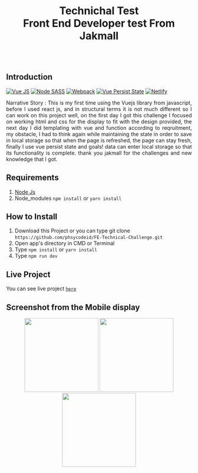 <h1 align='center'>Technichal Test<br>Front End Developer test From Jakmall</h1>

<br>
<br>

## Introduction

[![Vue JS](https://img.shields.io/badge/vue%20js-v2.6.11-blue)](https://vuejs.org/)
[![Node SASS](https://img.shields.io/badge/node%20sass-v4.13.0-orange)](https://www.npmjs.com/package/node-sass)
[![Webpack](https://img.shields.io/badge/webpack-v3.6.0-orange)](https://webpack.js.org/migrate/4/)
[![Vue Persist State](https://img.shields.io/badge/vue%20persist-v2.2.0-blue)](https://www.npmjs.com/package/vuex-persist)
[![Netlify](https://img.shields.io/badge/netlify-deploy-orange)](https://www.netlify.com/)

<p align='justify'>Narrative Story : This is my first time using the Vuejs library from javascript, before I used react js, and in structural terms it is not much different so I can work on this project well, on the first day I got this challenge I focused on working html and css for the display to fit with the design provided, the next day I did templating with vue and function according to reqruitment, my obstacle, I had to think again while maintaining the state in order to save in local storage so that when the page is refreshed, the page can stay fresh, finally I use vue persist state and goals! data can enter local storage so that its functionality is complete. thank you jakmall for the challenges and new knowledge that I got.</p>

## Requirements

1. <a href="https://nodejs.org/en/download/">Node Js</a>
2. Node_modules `npm install` or `yarn install`

## How to Install

1. Download this Project or you can type git clone `https://github.com/phsycodeid/FE-Technical-Challenge.git`
2. Open app's directory in CMD or Terminal
3. Type `npm install` or `yarn install`
4. Type `npm run dev`

## Live Project

You can see live project [`here`](https://fervent-booth-995965.netlify.com/#/)

## Screenshot from the Mobile display

<p align='center'>
  <span>
      <image width="200" src='./public/Image/1.jpeg' />
      <image width="200" src='./public/Image/2.jpeg' />
      <image width="200" src='./public/Image/3.jpeg' />
  </span>
</p>

